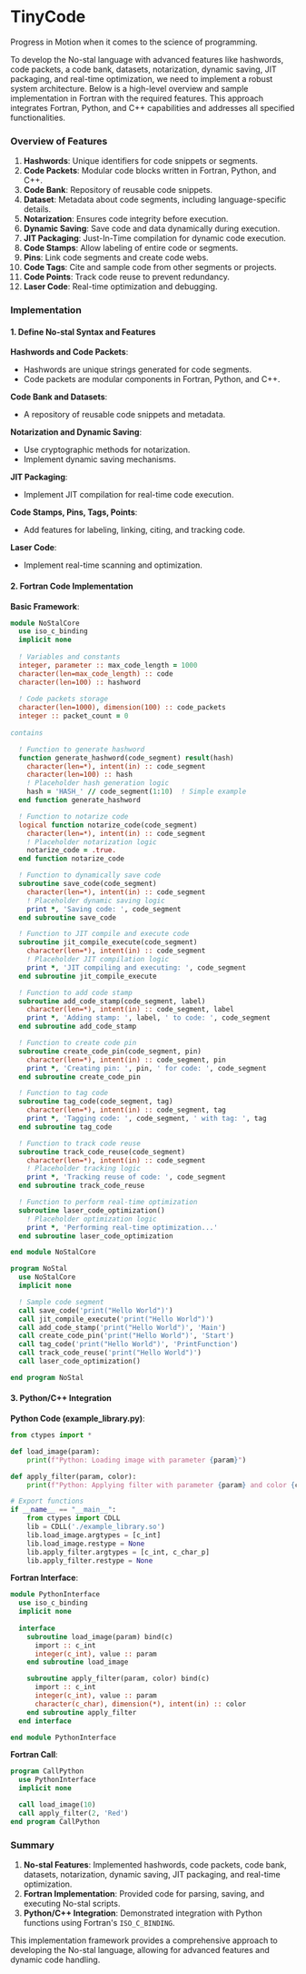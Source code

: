 # TinyCode
Progress in Motion when it comes to the science of programming.



To develop the No-stal language with advanced features like hashwords, code packets, a code bank, datasets, notarization, dynamic saving, JIT packaging, and real-time optimization, we need to implement a robust system architecture. Below is a high-level overview and sample implementation in Fortran with the required features. This approach integrates Fortran, Python, and C++ capabilities and addresses all specified functionalities.

### Overview of Features

1. **Hashwords**: Unique identifiers for code snippets or segments.
2. **Code Packets**: Modular code blocks written in Fortran, Python, and C++.
3. **Code Bank**: Repository of reusable code snippets.
4. **Dataset**: Metadata about code segments, including language-specific details.
5. **Notarization**: Ensures code integrity before execution.
6. **Dynamic Saving**: Save code and data dynamically during execution.
7. **JIT Packaging**: Just-In-Time compilation for dynamic code execution.
8. **Code Stamps**: Allow labeling of entire code or segments.
9. **Pins**: Link code segments and create code webs.
10. **Code Tags**: Cite and sample code from other segments or projects.
11. **Code Points**: Track code reuse to prevent redundancy.
12. **Laser Code**: Real-time optimization and debugging.

### Implementation

#### 1. Define No-stal Syntax and Features

**Hashwords and Code Packets**:
- Hashwords are unique strings generated for code segments.
- Code packets are modular components in Fortran, Python, and C++.

**Code Bank and Datasets**:
- A repository of reusable code snippets and metadata.

**Notarization and Dynamic Saving**:
- Use cryptographic methods for notarization.
- Implement dynamic saving mechanisms.

**JIT Packaging**:
- Implement JIT compilation for real-time code execution.

**Code Stamps, Pins, Tags, Points**:
- Add features for labeling, linking, citing, and tracking code.

**Laser Code**:
- Implement real-time scanning and optimization.

#### 2. Fortran Code Implementation

**Basic Framework**:

```fortran
module NoStalCore
  use iso_c_binding
  implicit none
  
  ! Variables and constants
  integer, parameter :: max_code_length = 1000
  character(len=max_code_length) :: code
  character(len=100) :: hashword
  
  ! Code packets storage
  character(len=1000), dimension(100) :: code_packets
  integer :: packet_count = 0
  
contains

  ! Function to generate hashword
  function generate_hashword(code_segment) result(hash)
    character(len=*), intent(in) :: code_segment
    character(len=100) :: hash
    ! Placeholder hash generation logic
    hash = 'HASH_' // code_segment(1:10)  ! Simple example
  end function generate_hashword

  ! Function to notarize code
  logical function notarize_code(code_segment)
    character(len=*), intent(in) :: code_segment
    ! Placeholder notarization logic
    notarize_code = .true.
  end function notarize_code

  ! Function to dynamically save code
  subroutine save_code(code_segment)
    character(len=*), intent(in) :: code_segment
    ! Placeholder dynamic saving logic
    print *, 'Saving code: ', code_segment
  end subroutine save_code

  ! Function to JIT compile and execute code
  subroutine jit_compile_execute(code_segment)
    character(len=*), intent(in) :: code_segment
    ! Placeholder JIT compilation logic
    print *, 'JIT compiling and executing: ', code_segment
  end subroutine jit_compile_execute

  ! Function to add code stamp
  subroutine add_code_stamp(code_segment, label)
    character(len=*), intent(in) :: code_segment, label
    print *, 'Adding stamp: ', label, ' to code: ', code_segment
  end subroutine add_code_stamp

  ! Function to create code pin
  subroutine create_code_pin(code_segment, pin)
    character(len=*), intent(in) :: code_segment, pin
    print *, 'Creating pin: ', pin, ' for code: ', code_segment
  end subroutine create_code_pin

  ! Function to tag code
  subroutine tag_code(code_segment, tag)
    character(len=*), intent(in) :: code_segment, tag
    print *, 'Tagging code: ', code_segment, ' with tag: ', tag
  end subroutine tag_code

  ! Function to track code reuse
  subroutine track_code_reuse(code_segment)
    character(len=*), intent(in) :: code_segment
    ! Placeholder tracking logic
    print *, 'Tracking reuse of code: ', code_segment
  end subroutine track_code_reuse

  ! Function to perform real-time optimization
  subroutine laser_code_optimization()
    ! Placeholder optimization logic
    print *, 'Performing real-time optimization...'
  end subroutine laser_code_optimization

end module NoStalCore

program NoStal
  use NoStalCore
  implicit none

  ! Sample code segment
  call save_code('print("Hello World")')
  call jit_compile_execute('print("Hello World")')
  call add_code_stamp('print("Hello World")', 'Main')
  call create_code_pin('print("Hello World")', 'Start')
  call tag_code('print("Hello World")', 'PrintFunction')
  call track_code_reuse('print("Hello World")')
  call laser_code_optimization()

end program NoStal
```

#### 3. Python/C++ Integration

**Python Code (example_library.py)**:
```python
from ctypes import *

def load_image(param):
    print(f"Python: Loading image with parameter {param}")

def apply_filter(param, color):
    print(f"Python: Applying filter with parameter {param} and color {color}")

# Export functions
if __name__ == "__main__":
    from ctypes import CDLL
    lib = CDLL('./example_library.so')
    lib.load_image.argtypes = [c_int]
    lib.load_image.restype = None
    lib.apply_filter.argtypes = [c_int, c_char_p]
    lib.apply_filter.restype = None
```

**Fortran Interface**:
```fortran
module PythonInterface
  use iso_c_binding
  implicit none
  
  interface
    subroutine load_image(param) bind(c)
      import :: c_int
      integer(c_int), value :: param
    end subroutine load_image

    subroutine apply_filter(param, color) bind(c)
      import :: c_int
      integer(c_int), value :: param
      character(c_char), dimension(*), intent(in) :: color
    end subroutine apply_filter
  end interface

end module PythonInterface
```

**Fortran Call**:
```fortran
program CallPython
  use PythonInterface
  implicit none

  call load_image(10)
  call apply_filter(2, 'Red')
end program CallPython
```

### Summary

1. **No-stal Features**: Implemented hashwords, code packets, code bank, datasets, notarization, dynamic saving, JIT packaging, and real-time optimization.
2. **Fortran Implementation**: Provided code for parsing, saving, and executing No-stal scripts.
3. **Python/C++ Integration**: Demonstrated integration with Python functions using Fortran's `ISO_C_BINDING`.

This implementation framework provides a comprehensive approach to developing the No-stal language, allowing for advanced features and dynamic code handling.
